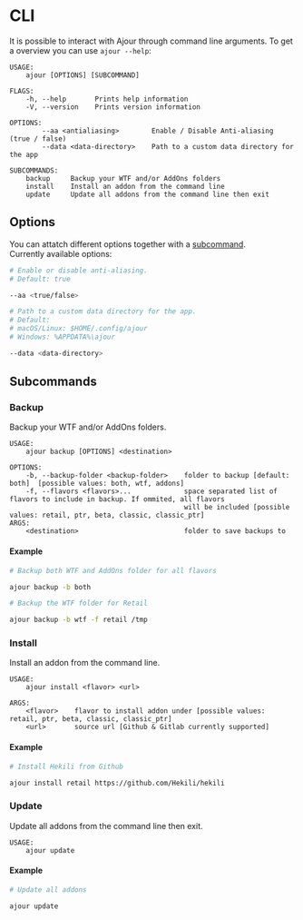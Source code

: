 # CLI

It is possible to interact with Ajour through command line arguments.
To get a overview you can use `ajour --help`:

```text
USAGE:
    ajour [OPTIONS] [SUBCOMMAND]

FLAGS:
    -h, --help       Prints help information
    -V, --version    Prints version information

OPTIONS:
        --aa <antialiasing>        Enable / Disable Anti-aliasing (true / false)
        --data <data-directory>    Path to a custom data directory for the app

SUBCOMMANDS:
    backup     Backup your WTF and/or AddOns folders
    install    Install an addon from the command line
    update     Update all addons from the command line then exit
```

## Options

You can attatch different options together with a [subcommand](#subcommands).  
Currently available options:


```sh
# Enable or disable anti-aliasing.
# Default: true

--aa <true/false>

# Path to a custom data directory for the app.
# Default:
# macOS/Linux: $HOME/.config/ajour
# Windows: %APPDATA%\ajour

--data <data-directory>
```

## Subcommands

### Backup

Backup your WTF and/or AddOns folders.

```text
USAGE:
    ajour backup [OPTIONS] <destination>

OPTIONS:
    -b, --backup-folder <backup-folder>    folder to backup [default: both]  [possible values: both, wtf, addons]
    -f, --flavors <flavors>...             space separated list of flavors to include in backup. If ommited, all flavors
                                           will be included [possible values: retail, ptr, beta, classic, classic_ptr]
ARGS:
    <destination>                          folder to save backups to
```

#### Example
```sh
# Backup both WTF and AddOns folder for all flavors

ajour backup -b both

# Backup the WTF folder for Retail

ajour backup -b wtf -f retail /tmp
```

### Install

Install an addon from the command line.

```text
USAGE:
    ajour install <flavor> <url>

ARGS:
    <flavor>    flavor to install addon under [possible values: retail, ptr, beta, classic, classic_ptr]
    <url>       source url [Github & Gitlab currently supported]
```

#### Example
```sh
# Install Hekili from Github

ajour install retail https://github.com/Hekili/hekili
``` 

### Update

Update all addons from the command line then exit.

```text
USAGE:
    ajour update
```

#### Example

```sh
# Update all addons

ajour update
```
